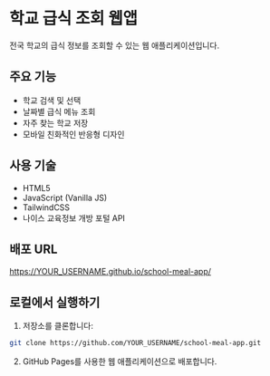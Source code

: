 # 학교 급식 조회 웹앱

전국 학교의 급식 정보를 조회할 수 있는 웹 애플리케이션입니다.

## 주요 기능

- 학교 검색 및 선택
- 날짜별 급식 메뉴 조회
- 자주 찾는 학교 저장
- 모바일 친화적인 반응형 디자인

## 사용 기술

- HTML5
- JavaScript (Vanilla JS)
- TailwindCSS
- 나이스 교육정보 개방 포털 API

## 배포 URL

https://YOUR_USERNAME.github.io/school-meal-app/

## 로컬에서 실행하기

1. 저장소를 클론합니다:
```bash
git clone https://github.com/YOUR_USERNAME/school-meal-app.git
```

2. GitHub Pages를 사용한 웹 애플리케이션으로 배포합니다.